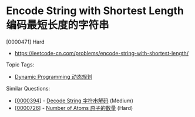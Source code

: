 # Encode String with Shortest Length 编码最短长度的字符串

[0000471] Hard

- https://leetcode-cn.com/problems/encode-string-with-shortest-length/

Topic Tags:

- [Dynamic Programming 动态规划](https://leetcode-cn.com/tag/dynamic-programming/)

Similar Questions:

- [[0000394](https://leetcode-cn.com/problems/decode-string/)] - [Decode String 字符串解码](./0000394.decode-string.md) (Medium)
- [[0000726](https://leetcode-cn.com/problems/number-of-atoms/)] - [Number of Atoms 原子的数量](./0000726.number-of-atoms.md) (Hard)
